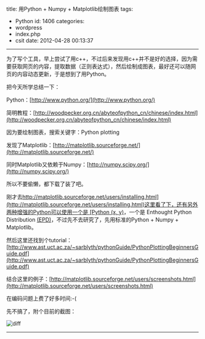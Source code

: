 title: 用Python + Numpy + Matplotlib绘制图表
tags:
  - Python
id: 1406
categories:
  - wordpress
  - index.php
  - csit
date: 2012-04-28 00:13:37
---

为了写个工具，早上尝试了用c++，不过后来发现用c++并不是好的选择，因为需要获取网页的内容，提取数据（正则表达式），然后绘制成图表，最好还可以随网页的内容动态更新，于是想到了用Python。

把今天所学总结一下：<!--more-->

Python：[http://www.python.org/](http://www.python.org/)

简明教程：[http://woodpecker.org.cn/abyteofpython_cn/chinese/index.html](http://woodpecker.org.cn/abyteofpython_cn/chinese/index.html)

因为要绘制图表，搜索关键字：Python plotting

发现了Matplotlib：[http://matplotlib.sourceforge.net/](http://matplotlib.sourceforge.net/)

同时Matplotlib又依赖于Numpy：[http://numpy.scipy.org/](http://numpy.scipy.org/)

所以不要偷懒，都下载了装了吧。

刚才去[http://matplotlib.sourceforge.net/users/installing.html](http://matplotlib.sourceforge.net/users/installing.html)这里看了下，还有另外两种增强的Python可以使用一个是 [Python (x, y)](http://www.pythonxy.com/foreword.php)，一个是 Enthought Python Distribution [(EPD)](http://www.enthought.com/products/epd.php)，不过先不去研究了，先用标准的Python + Numpy + Matplotlib。

然后这里还找到个tutorial：[http://www.ast.uct.ac.za/~sarblyth/pythonGuide/PythonPlottingBeginnersGuide.pdf](http://www.ast.uct.ac.za/~sarblyth/pythonGuide/PythonPlottingBeginnersGuide.pdf)

结合这里的例子：[http://matplotlib.sourceforge.net/users/screenshots.html](http://matplotlib.sourceforge.net/users/screenshots.html)

在编码问题上费了好多时间:-(

先不搞了，附个目前的截图：

![](http://localhostr.com/file/vVoQ012/diff.jpg "diff")

----------------------------------------------------------------------------------------------------------